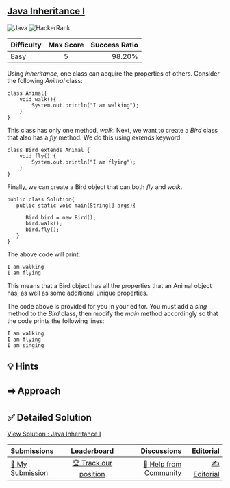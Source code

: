 ## [Java Inheritance I](https://www.hackerrank.com/challenges/java-inheritance-1)

![Java](https://img.shields.io/badge/java-%23ED8B00.svg?style=for-the-badge&logo=openjdk&logoColor=white) ![HackerRank](https://img.shields.io/badge/-Hackerrank-2EC866?style=for-the-badge&logo=HackerRank&logoColor=white)

| Difficulty | Max Score | Success Ratio |
|:-----------|:------------:|------------:|
| Easy       | 5      | 98.20%        |

Using *inheritance*, one class can acquire the properties of others. Consider the following *Animal* class:



```
class Animal{
    void walk(){
        System.out.println("I am walking");
    }
}

```

This class has only one method, *walk*. Next, we want to create a *Bird* class that also has a *fly* method. We do this using *extends* keyword:



```
class Bird extends Animal {
    void fly() {
        System.out.println("I am flying");
    }
}

```

Finally, we can create a Bird object that can both *fly* and *walk*.



```
public class Solution{
   public static void main(String[] args){

      Bird bird = new Bird();
      bird.walk();
      bird.fly();
   }
}

```

The above code will print:



```
I am walking
I am flying

```

This means that a Bird object has all the properties that an Animal object has, as well as some additional unique properties.


The code above is provided for you in your editor. You must add a *sing* method to the *Bird* class, then modify the *main* method accordingly so that the code prints the following lines:



```
I am walking
I am flying
I am singing

```

## 💡 Hints 

## ➡️ Approach 

## ✅ Detailed Solution
[View Solution : Java Inheritance I](./Solution.java)

| Submissions | Leaderboard| Discussions | Editorial |
|:-----------|:------------:|------------:|------------:|
| [📝 My Submission](https://www.hackerrank.com/challenges/java-inheritance-1/submissions) | [🏆 Track our position](https://www.hackerrank.com/challenges/java-inheritance-1/leaderboard) | [🤔 Help from Community](https://www.hackerrank.com/challenges/java-inheritance-1/forum) | [✍️ Editorial](https://www.hackerrank.com/challenges/java-inheritance-1/editorial) |

